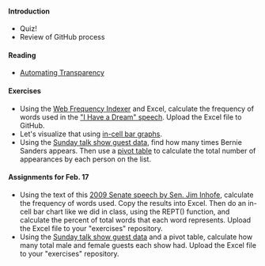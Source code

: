 
#### Introduction

  * Quiz!
  * Review of GitHub process

#### Reading

  * [Automating Transparency](https://source.opennews.org/en-US/learning/automating-transparency/)

#### Exercises

  * Using the [Web Frequency Indexer](http://www.lextutor.ca/freq/eng/) and Excel, calculate the frequency of words used in the ["I Have a Dream" speech](http://www.americanrhetoric.com/speeches/mlkihaveadream.htm). Upload the Excel file to GitHub.
  * Let's visualize that using [in-cell bar graphs](http://infosthetics.com/archives/2006/08/excel_in_cell_graphing.html).
  * Using the [Sunday talk show guest data](https://raw.githubusercontent.com/TheUpshot/Sunday-Shows/master/guests.csv), find how many times Bernie Sanders appears. Then use a [pivot table](http://www.gcflearnfree.org/office2013/excel2013/27) to calculate the total number of appearances by each person on the list.

#### Assignments for Feb. 17

  * Using the text of this [2009 Senate speech by Sen. Jim Inhofe](http://www.congress.gov/congressional-record/2009/09/22/senate-section/article/s9648-2/), calculate the frequency of words used. Copy the results into Excel. Then do an in-cell bar chart like we did in class, using the REPT() function, and calculate the percent of total words that each word represents. Upload the Excel file to your "exercises" repository.
  * Using the [Sunday talk show guest data](https://raw.githubusercontent.com/TheUpshot/Sunday-Shows/master/guests.csv) and a pivot table, calculate how many total male and female guests each show had. Upload the Excel file to your "exercises" repository.
